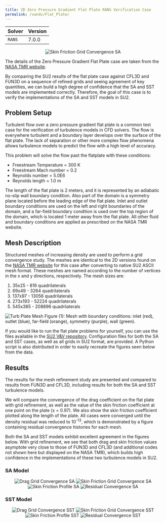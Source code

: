 ```yaml
---
title: 2D Zero Pressure Gradient Flat Plate RANS Verification Case
permalink: /vandv/Flat_Plate/
---
```


| Solver | Version |
| --- | --- |
|  `RANS` | 7.0.0 |

<p align="center">
<img src="/vandv_files/Flat_Plate/images/flatplate_cf_0p97_gridconv_sa.png" alt="Skin Friction Grid Convergence SA" />
</p>

The details of the Zero Pressure Gradient Flat Plate case are taken from the [NASA TMR website](https://turbmodels.larc.nasa.gov/flatplate.html).

By comparing the SU2 results of the flat plate case against CFL3D and FUN3D on a sequence of refined grids and seeing agreement of key quantities, we can build a high degree of confidence that the SA and SST models are implemented correctly. Therefore, the goal of this case is to verify the implementations of the SA and SST models in SU2.

## Problem Setup

Turbulent flow over a zero pressure gradient flat plate is a common test case for the verification of turbulence models in CFD solvers. The flow is everywhere turbulent and a boundary layer develops over the surface of the flat plate. The lack of separation or other more complex flow phenomena allows turbulence models to predict the flow with a high level of accuracy.

This problem will solve the flow past the flatplate with these conditions:
- Freestream Temperature = 300 K
- Freestream Mach number = 0.2
- Reynolds number = 5.0E6
- Reynolds length = 1.0 m

The length of the flat plate is 2 meters, and it is represented by an adiabatic no-slip wall boundary condition. Also part of the domain is a symmetry plane located before the leading edge of the flat plate. Inlet and outlet boundary conditions are used on the left and right boundaries of the domain, and a far-field boundary condition is used over the top region of the domain, which is located 1 meter away from the flat plate. All other fluid and boundary conditions are applied as prescribed on the NASA TMR website.

## Mesh Description

Structured meshes of increasing density are used to perform a grid convergence study. The meshes are identical to the 2D versions found on the [NASA TMR website](https://turbmodels.larc.nasa.gov/flatplate_grids.html) for this case after converting to native SU2 ASCII mesh format. These meshes are named according to the number of vertices in the x and y directions, respectively. The mesh sizes are:

1. 35x25   - 816 quadrilaterals
2. 69x49   - 3264 quadrilaterals
3. 137x97  - 13056 quadrilaterals
4. 273x193 - 52224 quadrilaterals
5. 545x385 - 208896 quadrilaterals

![Turb Plate Mesh](/su2/vandv_files/Flat_Plate/images/turb_plate_mesh_bcs.png)
Figure (1): Mesh with boundary conditions: inlet (red), outlet (blue), far-field (orange), symmetry (purple), wall (green).

If you would like to run the flat plate problems for yourself, you can use the files available in the [SU2 V&V repository](https://github.com/su2code/VandV/tree/master/rans/flatplate). Configuration files for both the SA and SST cases, as well as all grids in SU2 format, are provided. A Python script is also distributed in order to easily recreate the figures seen below from the data.

## Results

The results for the mesh refinement study are presented and compared to results from FUN3D and CFL3D, including results for both the SA and SST turbulence models.

We will compare the convergence of the drag coefficient on the flat plate with grid refinement, as well as the value of the skin friction coefficient at one point on the plate (x = 0.97). We also show the skin friction coefficient plotted along the length of the plate. All cases were converged until the density residual was reduced to 10<sup>-13</sup>, which is demonstrated by a figure containing residual convergence histories for each mesh.

Both the SA and SST models exhibit excellent agreement in the figures below. With grid refinement, we see that both drag and skin friction values asymptote very close to those of FUN3D and CFL3D (and additional codes not shown here but displayed on the NASA TMR), which builds high confidence in the implementations of these two turbulence models in SU2.

### SA Model

<p align="center">
<img src="/vandv_files/Flat_Plate/images/flatplate_cd_gridconv_sa.png" alt="Drag Grid Convergence SA" />
<img src="/vandv_files/Flat_Plate/images/flatplate_cf_0p97_gridconv_sa.png" alt="Skin Friction Grid Convergence SA" />
<img src="/vandv_files/Flat_Plate/images/flatplate_cf_profile_sa.png" alt="Skin Friction Profile SA" />
<img src="/vandv_files/Flat_Plate/images/flatplate_residual_convergence_sa.png" alt="Residual Convergence SA" />
</p>

### SST Model

<p align="center">
<img src="/vandv_files/Flat_Plate/images/flatplate_cd_gridconv_sst.png" alt="Drag Grid Convergence SST" />
<img src="/vandv_files/Flat_Plate/images/flatplate_cf_0p97_gridconv_sst.png" alt="Skin Friction Grid Convergence SST" />
<img src="/vandv_files/Flat_Plate/images/flatplate_cf_profile_sst.png" alt="Skin Friction Profile SST" />
<img src="/vandv_files/Flat_Plate/images/flatplate_residual_convergence_sst.png" alt="Residual Convergence SST" />
</p>
